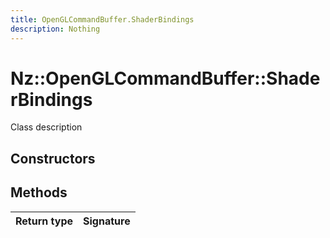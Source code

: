 ```yaml
---
title: OpenGLCommandBuffer.ShaderBindings
description: Nothing
---
```


# Nz::OpenGLCommandBuffer::ShaderBindings

Class description

## Constructors


## Methods

| Return type | Signature |
| ----------- | --------- |
